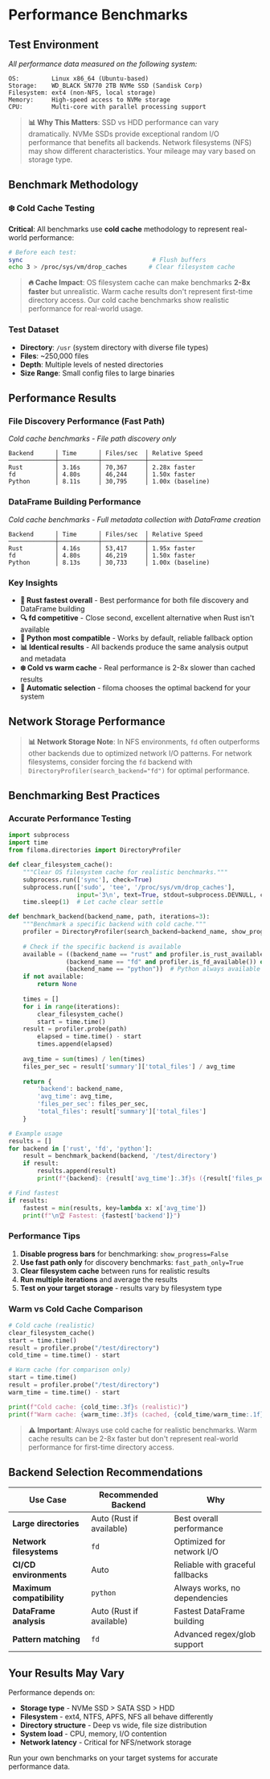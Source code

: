 # Performance Benchmarks

## Test Environment

*All performance data measured on the following system:*

```
OS:         Linux x86_64 (Ubuntu-based)
Storage:    WD_BLACK SN770 2TB NVMe SSD (Sandisk Corp)
Filesystem: ext4 (non-NFS, local storage)
Memory:     High-speed access to NVMe storage
CPU:        Multi-core with parallel processing support
```

> **📊 Why This Matters**: SSD vs HDD performance can vary dramatically. NVMe SSDs provide 
> exceptional random I/O performance that benefits all backends. Network filesystems (NFS) 
> may show different characteristics. Your mileage may vary based on storage type.

## Benchmark Methodology

### ❄️ Cold Cache Testing
**Critical**: All benchmarks use **cold cache** methodology to represent real-world performance:

```bash
# Before each test:
sync                                    # Flush buffers
echo 3 > /proc/sys/vm/drop_caches      # Clear filesystem cache
```

> **🔥 Cache Impact**: OS filesystem cache can make benchmarks **2-8x faster** but unrealistic. 
> Warm cache results don't represent first-time directory access. Our cold cache benchmarks 
> show realistic performance for real-world usage.

### Test Dataset
- **Directory**: `/usr` (system directory with diverse file types)
- **Files**: ~250,000 files
- **Depth**: Multiple levels of nested directories
- **Size Range**: Small config files to large binaries

## Performance Results

### File Discovery Performance (Fast Path)
*Cold cache benchmarks - File path discovery only*

```
Backend      │ Time      │ Files/sec  │ Relative Speed
─────────────┼───────────┼────────────┼───────────────
Rust         │ 3.16s     │ 70,367     │ 2.28x faster
fd           │ 4.80s     │ 46,244     │ 1.50x faster  
Python       │ 8.11s     │ 30,795     │ 1.00x (baseline)
```

### DataFrame Building Performance
*Cold cache benchmarks - Full metadata collection with DataFrame creation*

```
Backend      │ Time      │ Files/sec  │ Relative Speed
─────────────┼───────────┼────────────┼───────────────
Rust         │ 4.16s     │ 53,417     │ 1.95x faster
fd           │ 4.80s     │ 46,219     │ 1.50x faster
Python       │ 8.13s     │ 30,733     │ 1.00x (baseline)
```

### Key Insights

- **🦀 Rust fastest overall** - Best performance for both file discovery and DataFrame building
- **🔍 fd competitive** - Close second, excellent alternative when Rust isn't available  
- **🐍 Python most compatible** - Works by default, reliable fallback option
- **📊 Identical results** - All backends produce the same analysis output and metadata
- **❄️ Cold vs warm cache** - Real performance is 2-8x slower than cached results
- **🎯 Automatic selection** - filoma chooses the optimal backend for your system

## Network Storage Performance

> **📊 Network Storage Note**: In NFS environments, `fd` often outperforms other backends due to 
> optimized network I/O patterns. For network filesystems, consider forcing the `fd` backend 
> with `DirectoryProfiler(search_backend="fd")` for optimal performance.

## Benchmarking Best Practices

### Accurate Performance Testing

```python
import subprocess
import time
from filoma.directories import DirectoryProfiler

def clear_filesystem_cache():
    """Clear OS filesystem cache for realistic benchmarks."""
    subprocess.run(['sync'], check=True)
    subprocess.run(['sudo', 'tee', '/proc/sys/vm/drop_caches'], 
                   input='3\n', text=True, stdout=subprocess.DEVNULL, check=True)
    time.sleep(1)  # Let cache clear settle

def benchmark_backend(backend_name, path, iterations=3):
    """Benchmark a specific backend with cold cache."""
    profiler = DirectoryProfiler(search_backend=backend_name, show_progress=False)
    
    # Check if the specific backend is available
    available = ((backend_name == "rust" and profiler.is_rust_available()) or
                (backend_name == "fd" and profiler.is_fd_available()) or
                (backend_name == "python"))  # Python always available
    if not available:
        return None
        
    times = []
    for i in range(iterations):
        clear_filesystem_cache()
        start = time.time()
    result = profiler.probe(path)
        elapsed = time.time() - start
        times.append(elapsed)
        
    avg_time = sum(times) / len(times)
    files_per_sec = result['summary']['total_files'] / avg_time
    
    return {
        'backend': backend_name,
        'avg_time': avg_time,
        'files_per_sec': files_per_sec,
        'total_files': result['summary']['total_files']
    }

# Example usage
results = []
for backend in ['rust', 'fd', 'python']:
    result = benchmark_backend(backend, '/test/directory')
    if result:
        results.append(result)
        print(f"{backend}: {result['avg_time']:.3f}s ({result['files_per_sec']:.0f} files/sec)")

# Find fastest
if results:
    fastest = min(results, key=lambda x: x['avg_time'])
    print(f"\n🏆 Fastest: {fastest['backend']}")
```

### Performance Tips

1. **Disable progress bars** for benchmarking: `show_progress=False`
2. **Use fast path only** for discovery benchmarks: `fast_path_only=True`
3. **Clear filesystem cache** between runs for realistic results
4. **Run multiple iterations** and average the results
5. **Test on your target storage** - results vary by filesystem type

### Warm vs Cold Cache Comparison

```python
# Cold cache (realistic)
clear_filesystem_cache()
start = time.time()
result = profiler.probe("/test/directory")
cold_time = time.time() - start

# Warm cache (for comparison only)
start = time.time()
result = profiler.probe("/test/directory")  
warm_time = time.time() - start

print(f"Cold cache: {cold_time:.3f}s (realistic)")
print(f"Warm cache: {warm_time:.3f}s (cached, {cold_time/warm_time:.1f}x slower when cold)")
```

> **⚠️ Important**: Always use cold cache for realistic benchmarks. Warm cache results can be 
> 2-8x faster but don't represent real-world performance for first-time directory access.

## Backend Selection Recommendations

| Use Case | Recommended Backend | Why |
|----------|-------------------|-----|
| **Large directories** | Auto (Rust if available) | Best overall performance |
| **Network filesystems** | `fd` | Optimized for network I/O |
| **CI/CD environments** | Auto | Reliable with graceful fallbacks |
| **Maximum compatibility** | `python` | Always works, no dependencies |
| **DataFrame analysis** | Auto (Rust if available) | Fastest DataFrame building |
| **Pattern matching** | `fd` | Advanced regex/glob support |

## Your Results May Vary

Performance depends on:
- **Storage type** - NVMe SSD > SATA SSD > HDD
- **Filesystem** - ext4, NTFS, APFS, NFS all behave differently  
- **Directory structure** - Deep vs wide, file size distribution
- **System load** - CPU, memory, I/O contention
- **Network latency** - Critical for NFS/network storage

Run your own benchmarks on your target systems for accurate performance data.